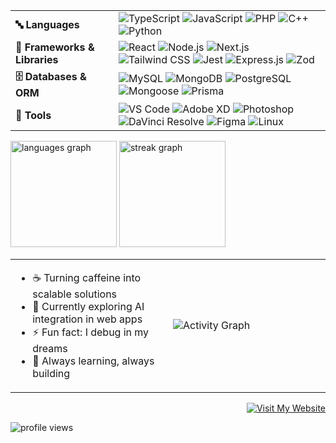 <table>
  <tr>
    <td><b>🔤 Languages</b></td>
    <td>
      <img src="https://img.shields.io/badge/-TypeScript-3178C6?logo=typescript&logoColor=white&style=for-the-badge" alt="TypeScript" />
      <img src="https://img.shields.io/badge/-JavaScript-F7DF1E?logo=javascript&logoColor=black&style=for-the-badge" alt="JavaScript" />
      <img src="https://img.shields.io/badge/-PHP-777BB4?logo=php&logoColor=white&style=for-the-badge" alt="PHP" />
      <img src="https://img.shields.io/badge/-C++-00599C?logo=cplusplus&logoColor=white&style=for-the-badge" alt="C++" />
      <img src="https://img.shields.io/badge/-Python-3776AB?logo=python&logoColor=white&style=for-the-badge" alt="Python" />
    </td>
  </tr>
  <tr>
    <td><b>🧰 Frameworks & Libraries</b></td>
    <td>
      <img src="https://img.shields.io/badge/-React-61DAFB?logo=react&logoColor=black&style=for-the-badge" alt="React" />
      <img src="https://img.shields.io/badge/-Node.js-339933?logo=node.js&logoColor=white&style=for-the-badge" alt="Node.js" />
      <img src="https://img.shields.io/badge/-Next.js-000000?logo=next.js&logoColor=white&style=for-the-badge" alt="Next.js" />
      <img src="https://img.shields.io/badge/-TailwindCSS-06B6D4?logo=tailwindcss&logoColor=white&style=for-the-badge" alt="Tailwind CSS" />
      <img src="https://img.shields.io/badge/-Jest-C21325?logo=jest&logoColor=white&style=for-the-badge" alt="Jest" />
      <img src="https://img.shields.io/badge/-Express.js-000000?logo=express&logoColor=white&style=for-the-badge" alt="Express.js" />
      <img src="https://img.shields.io/badge/-Zod-3178C6?logoColor=white&style=for-the-badge" alt="Zod" />
    </td>
  </tr>
  <tr>
    <td><b>🗄️ Databases & ORM</b></td>
    <td>
      <img src="https://img.shields.io/badge/-MySQL-4479A1?logo=mysql&logoColor=white&style=for-the-badge" alt="MySQL" />
      <img src="https://img.shields.io/badge/-MongoDB-47A248?logo=mongodb&logoColor=white&style=for-the-badge" alt="MongoDB" />
      <img src="https://img.shields.io/badge/-PostgreSQL-4169E1?logo=postgresql&logoColor=white&style=for-the-badge" alt="PostgreSQL" />
      <img src="https://img.shields.io/badge/-Mongoose-880E4F?logo=mongoose&logoColor=white&style=for-the-badge" alt="Mongoose" />
      <img src="https://img.shields.io/badge/-Prisma-2D3748?logo=prisma&logoColor=white&style=for-the-badge" alt="Prisma" />
    </td>
  </tr>
  <tr>
    <td><b>🔧 Tools</b></td>
    <td>
      <img src="https://img.shields.io/badge/-VSCode-007ACC?logo=visualstudiocode&logoColor=white&style=for-the-badge" alt="VS Code" />
      <img src="https://img.shields.io/badge/-AdobeXD-FF61F6?logo=adobexd&logoColor=white&style=for-the-badge" alt="Adobe XD" />
      <img src="https://img.shields.io/badge/-Photoshop-31A8FF?logo=adobephotoshop&logoColor=white&style=for-the-badge" alt="Photoshop" />
      <img src="https://img.shields.io/badge/-DaVinciResolve-F2A900?logo=blackmagicdesign&logoColor=black&style=for-the-badge" alt="DaVinci Resolve" />
      <img src="https://img.shields.io/badge/-Figma-F24E1E?logo=figma&logoColor=white&style=for-the-badge" alt="Figma" />
      <img src="https://img.shields.io/badge/-Linux-FCC624?logo=linux&logoColor=black&style=for-the-badge" alt="Linux" />
    </td>
  </tr>
</table>

<div align="left">
  <img src="https://github-readme-stats.vercel.app/api/top-langs?username=flawlessnitin&locale=en&hide_title=true&layout=compact&card_width=320&langs_count=6&theme=radical&hide_border=true&bg_color=0D1117" height="170" alt="languages graph" />
  <img src="https://github-readme-streak-stats.herokuapp.com/?user=flawlessnitin&theme=radical&hide_border=true&background=0D1117" height="170" alt="streak graph" />
</div>
<div align="left">
  <table>
    <tr>
      <td width="50%">
        <ul>
          <li>☕ Turning caffeine into scalable solutions</li>
          <li>🌱 Currently exploring AI integration in web apps</li>
          <li>⚡ Fun fact: I debug in my dreams</li>
          <li>🚀 Always learning, always building</li>
        </ul>
      </td>
      <td width="50%">
        <img src="https://github-readme-activity-graph.vercel.app/graph?username=flawlessnitin&bg_color=0D1117&color=5BCDEC&line=5BCDEC&point=FFFFFF&hide_border=true" alt="Activity Graph" />
      </td>
    </tr>
  </table>
</div>

<div align="right">
  <a href="https://www.flawlessnitin.live" target="_blank">
    <img src="https://img.shields.io/badge/Let's_Connect-Visit_My_Website-blue?style=for-the-badge&logo=web&logoColor=white" alt="Visit My Website" />
  </a>
</div>

<p align="left">
  <img src="https://komarev.com/ghpvc/?username=flawlessnitin&label=Profile%20views&color=0e75b6&style=flat" alt="profile views" />
</p>

